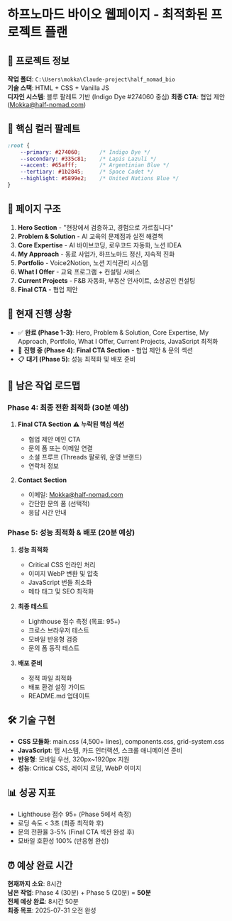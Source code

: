 # 하프노마드 바이오 웹페이지 - 최적화된 프로젝트 플랜

## 📂 프로젝트 정보
**작업 폴더**: `C:\Users\mokka\Claude-project\half_nomad_bio`  
**기술 스택**: HTML + CSS + Vanilla JS  
**디자인 시스템**: 블루 팔레트 기반 (Indigo Dye #274060 중심)
**최종 CTA**: 협업 제안 (Mokka@half-nomad.com)

## 🎨 핵심 컬러 팔레트
```css
:root {
    --primary: #274060;      /* Indigo Dye */
    --secondary: #335c81;    /* Lapis Lazuli */
    --accent: #65afff;       /* Argentinian Blue */
    --tertiary: #1b2845;     /* Space Cadet */
    --highlight: #5899e2;    /* United Nations Blue */
}
```

## 📐 페이지 구조
1. **Hero Section** - "현장에서 검증하고, 경험으로 가르칩니다"
2. **Problem & Solution** - AI 교육의 문제점과 실전 해결책
3. **Core Expertise** - AI 바이브코딩, 로우코드 자동화, 노션 IDEA
4. **My Approach** - 동료 사업가, 하프노마드 정신, 지속적 진화
5. **Portfolio** - Voice2Notion, 노션 지식관리 시스템
6. **What I Offer** - 교육 프로그램 + 컨설팅 서비스
7. **Current Projects** - F&B 자동화, 부동산 인사이트, 소상공인 컨설팅
8. **Final CTA** - 협업 제안

## 🚀 현재 진행 상황
- ✅ **완료 (Phase 1-3)**: Hero, Problem & Solution, Core Expertise, My Approach, Portfolio, What I Offer, Current Projects, JavaScript 최적화
- 🔄 **진행 중 (Phase 4)**: **Final CTA Section** - 협업 제안 & 문의 섹션
- 📋 **대기 (Phase 5)**: 성능 최적화 및 배포 준비

## 🎯 남은 작업 로드맵

### **Phase 4: 최종 전환 최적화** (30분 예상)
1. **Final CTA Section** ⚠️ **누락된 핵심 섹션**
   - 협업 제안 메인 CTA
   - 문의 폼 또는 이메일 연결
   - 소셜 프루프 (Threads 팔로워, 운영 브랜드)
   - 연락처 정보

2. **Contact Section** 
   - 이메일: Mokka@half-nomad.com
   - 간단한 문의 폼 (선택적)
   - 응답 시간 안내

### **Phase 5: 성능 최적화 & 배포** (20분 예상)
1. **성능 최적화**
   - Critical CSS 인라인 처리
   - 이미지 WebP 변환 및 압축
   - JavaScript 번들 최소화
   - 메타 태그 및 SEO 최적화

2. **최종 테스트**
   - Lighthouse 점수 측정 (목표: 95+)
   - 크로스 브라우저 테스트
   - 모바일 반응형 검증
   - 문의 폼 동작 테스트

3. **배포 준비**
   - 정적 파일 최적화
   - 배포 환경 설정 가이드
   - README.md 업데이트

## 🛠 기술 구현
- **CSS 모듈화**: main.css (4,500+ lines), components.css, grid-system.css
- **JavaScript**: 탭 시스템, 카드 인터랙션, 스크롤 애니메이션 준비
- **반응형**: 모바일 우선, 320px~1920px 지원
- **성능**: Critical CSS, 레이지 로딩, WebP 이미지

## 📊 성공 지표
- Lighthouse 점수 95+ (Phase 5에서 측정)
- 로딩 속도 < 3초 (최종 최적화 후)
- 문의 전환율 3-5% (Final CTA 섹션 완성 후)
- 모바일 호환성 100% (반응형 완성)

## ⏰ 예상 완료 시간
**현재까지 소요**: 8시간  
**남은 작업**: Phase 4 (30분) + Phase 5 (20분) = **50분**  
**전체 예상 완료**: 8시간 50분  
**최종 목표**: 2025-07-31 오전 완성
